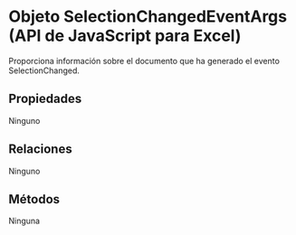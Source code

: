 # <a name="selectionchangedeventargs-object-javascript-api-for-excel"></a>Objeto SelectionChangedEventArgs (API de JavaScript para Excel)

Proporciona información sobre el documento que ha generado el evento SelectionChanged.

## <a name="properties"></a>Propiedades

Ninguno

## <a name="relationships"></a>Relaciones
Ninguno


## <a name="methods"></a>Métodos
Ninguna

